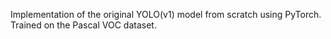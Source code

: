 Implementation of the original YOLO(v1) model from scratch using PyTorch. Trained on the Pascal VOC dataset. 
